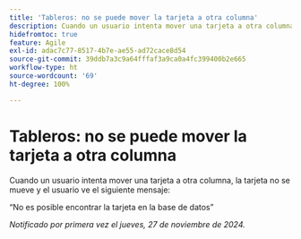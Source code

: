 ```yaml
---
title: 'Tableros: no se puede mover la tarjeta a otra columna'
description: Cuando un usuario intenta mover una tarjeta a otra columna, la tarjeta no se mueve y el usuario ve un mensaje.
hidefromtoc: true
feature: Agile
exl-id: adac7c77-8517-4b7e-ae55-ad72cace8d54
source-git-commit: 39ddb7a3c9a64fffaf3a9ca0a4fc399400b2e665
workflow-type: ht
source-wordcount: '69'
ht-degree: 100%

---
```


# Tableros: no se puede mover la tarjeta a otra columna

Cuando un usuario intenta mover una tarjeta a otra columna, la tarjeta no se mueve y el usuario ve el siguiente mensaje:

“No es posible encontrar la tarjeta en la base de datos”

_Notificado por primera vez el jueves, 27 de noviembre de 2024._
